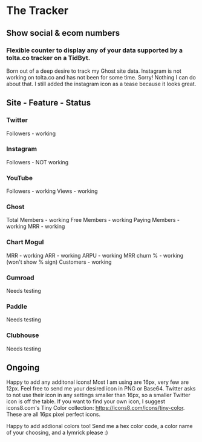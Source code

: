 # The Tracker

## Show social & ecom numbers

### Flexible counter to display any of your data supported by a tolta.co tracker on a TidByt.

Born out of a deep desire to track my Ghost site data.
Instagram is not working on tolta.co and has not been for some time. Sorry! Nothing I can do about that.
I still added the instagram icon as a tease because it looks great.

## Site - Feature - Status

### Twitter
Followers - working

### Instagram
Followers - NOT working

### YouTube
Followers - working
Views - working

### Ghost
Total Members - working
Free Members - working
Paying Members - working
MRR - working 

### Chart Mogul
MRR - working
ARR - working
ARPU - working
MRR churn % - working (won't show % sign)
Customers - working

### Gumroad
Needs testing

### Paddle
Needs testing

### Clubhouse
Needs testing

## Ongoing

Happy to add any additonal icons! Most I am using are 16px, very few are 12px. Feel free to send me your desired icon in PNG or Base64.
Twitter asks to not use their icon in any settings smaller than 16px, so a smaller Twitter icon is off the table.
If you want to find your own icon, I suggest icons8.com's Tiny Color collection: https://icons8.com/icons/tiny-color.
These are all 16px pixel perfect icons.

Happy to add addional colors too! Send me a hex color code, a color name of your choosing, and a lymrick please :)
